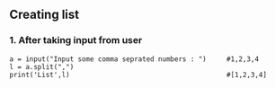 ## Creating list

### 1. After taking input from user
```
a = input("Input some comma seprated numbers : ")     #1,2,3,4
l = a.split(",")
print('List',l)                                       #[1,2,3,4]
```
